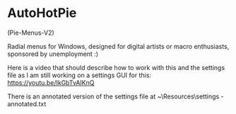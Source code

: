 # AutoHotPie
(Pie-Menus-V2)

Radial menus for Windows, designed for digital artists or macro enthusiasts, sponsored by unemployment :)

Here is a video that should describe how to work with this and the settings file as I am still working on a settings GUI for this:
https://youtu.be/IkGbTvAIKnQ

There is an annotated version of the settings file at ~\Resources\settings - annotated.txt
